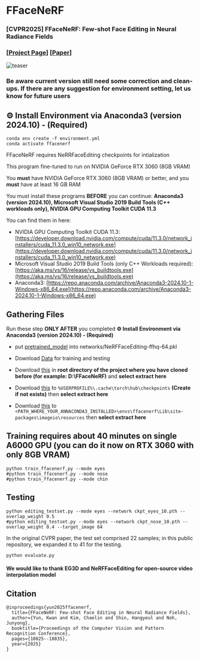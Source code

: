 # FFaceNeRF
### [CVPR2025] FFaceNeRF: Few-shot Face Editing in Neural Radiance Fields

### [[Project Page](https://kwanyun.github.io/FFaceNeRF_page/)] [[Paper](https://arxiv.org/abs/2503.08417)]

![teaser](https://github.com/user-attachments/assets/b51980f8-29ae-46ec-a572-6700ae0462ae)

### Be aware current version still need some correction and clean-ups. If there are any suggestion for environment setting, let us know for future users



## :gear: Install Environment via Anaconda3 (version 2024.10) - (Required)
    conda env create -f environment.yml
    conda activate ffacenerf


FFaceNeRF requires NeRRFaceEditing checkpoints for intialization

This program fine-tuned to run on NVIDIA GeForce RTX 3060 (8GB VRAM)

You **must** have NVIDIA GeForce RTX 3060 (8GB VRAM) or better, and you **must** have at least 16 GB RAM

You must install these programs **BEFORE** you can continue: **Anaconda3 (version 2024.10), Microsoft Visual Studio 2019 Build Tools (C++ workloads only), NVIDIA GPU Computing Toolkit CUDA 11.3**

You can find them in here:

- NVIDIA GPU Computing Toolkit CUDA 11.3: [https://developer.download.nvidia.com/compute/cuda/11.3.0/network_installers/cuda_11.3.0_win10_network.exe](https://developer.download.nvidia.com/compute/cuda/11.3.0/network_installers/cuda_11.3.0_win10_network.exe)
- Microsoft Visual Studio 2019 Build Tools (only C++ Workloads required): [https://aka.ms/vs/16/release/vs_buildtools.exe](https://aka.ms/vs/16/release/vs_buildtools.exe)
- Anaconda3: [https://repo.anaconda.com/archive/Anaconda3-2024.10-1-Windows-x86_64.exe](https://repo.anaconda.com/archive/Anaconda3-2024.10-1-Windows-x86_64.exe)

## Gathering Files

Run these step **ONLY AFTER** you completed **:gear: Install Environment via Anaconda3 (version 2024.10) - (Required)**

- put [pretrained_model](https://drive.google.com/file/d/1N4y3leKEF7rbMVNbpYUYtNnaO4WVDln1/view?usp=drive_link) into networks/NeRFFaceEditing-ffhq-64.pkl

- Download [Data](https://drive.google.com/file/d/16ha-UeU2uLZu7YNYPXw-I1yIHyav2E0O/view?usp=drive_link) for training and testing

- Download [this](https://github.com/Duy-Thanh/FFaceNeRF/releases/download/release/networks.7z) in **root directory of the project where you have cloned before (for example: D:\FFaceNeRF)** and **select extract here**

- Download [this](https://github.com/Duy-Thanh/FFaceNeRF/releases/download/release/vgg16-397923af.7z) to `%USERPROFILE%\.cache\torch\hub\checkpoints` **(Create if not exists)** then **select extract here**

- Download [this](https://github.com/Duy-Thanh/FFaceNeRF/blob/main/freeimage.zip) to `<PATH_WHERE_YOUR_ANNACONDA3_INSTALLED>\envs\ffacenerf\Lib\site-packages\imageio\resources` then **select extract here**

## Training requires about 40 minutes on single A6000 GPU (you can do it now on RTX 3060 with only 8GB VRAM)
    python train_ffacenerf.py --mode eyes
    #python train_ffacenerf.py --mode nose
    #python train_ffacenerf.py --mode chin


## Testing
    python editing_testset.py --mode eyes --network ckpt_eyes_10.pth --overlap_weight 0.5
    #python editing_testset.py --mode eyes --network ckpt_nose_10.pth --overlap_weight 0.4 --target_image 64



In the original CVPR paper, the test set comprised 22 samples; in this public repository, we expanded it to 41 for the testing.

    python evaluate.py

#### We would like to thank EG3D and NeRFFaceEditing for open-source video interpolation model

## Citation
```
@inproceedings{yun2025ffacenerf,
  title={FFaceNeRF: Few-shot Face Editing in Neural Radiance Fields},
  author={Yun, Kwan and Kim, Chaelin and Shin, Hangyeul and Noh, Junyong},
  booktitle={Proceedings of the Computer Vision and Pattern Recognition Conference},
  pages={10825--10835},
  year={2025}
}
```
